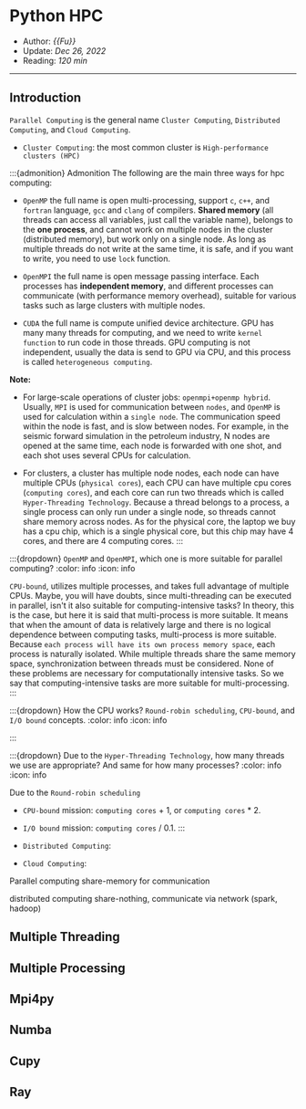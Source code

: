 # Python HPC

- Author: *{{Fu}}*
- Update: *Dec 26, 2022*
- Reading: *120 min*

---

## Introduction

`Parallel Computing` is the general name  `Cluster Computing`, `Distributed Computing`, and `Cloud Computing`.

- `Cluster Computing`: the most common cluster is `High-performance clusters (HPC)`

:::{admonition} Admonition
The following are the main three ways for hpc computing:

- `OpenMP` the full name is open multi-processing, support `c`, `c++`, and `fortran` language, `gcc` and `clang` of compilers. 
**Shared memory** (all threads can access all variables, just call the variable name), belongs to the **one process**, and cannot work on multiple nodes in the cluster (distributed memory), but work only on a single node. As long as multiple threads do not write at the same time, it is safe, and if you want to write, you need to use `lock` function.

- `OpenMPI` the full name is open message passing interface. Each processes has **independent memory**, and different processes can communicate (with performance memory overhead), suitable for various tasks such as large clusters with multiple nodes.

- `CUDA` the full name is compute unified device architecture. GPU has many many threads for computing, and we need to write `kernel function` to run code in those threads. GPU computing is not independent, usually the data is send to GPU via CPU, and this process is called `heterogeneous computing`.

**Note:**

- For large-scale operations of cluster jobs: `openmpi+openmp hybrid`. Usually, `MPI` is used for communication between `nodes`, and `OpenMP` is used for calculation within a `single node`. The communication speed within the node is fast, and is slow between nodes. For example, in the seismic forward simulation in the petroleum industry, N nodes are opened at the same time, each node is forwarded with one shot, and each shot uses several CPUs for calculation.

- For clusters, a cluster has multiple node nodes, each node can have multiple CPUs (`physical cores`), each CPU can have multiple cpu cores (`computing cores`), and each core can run two threads which is called `Hyper-Threading Technology`. Because a thread belongs to a process, a single process can only run under a single node, so threads cannot share memory across nodes. As for the physical core, the laptop we buy has a cpu chip, which is a single physical core, but this chip may have 4 cores, and there are 4 computing cores.
:::


:::{dropdown} `OpenMP` and `OpenMPI`, which one is more suitable for parallel computing?
:color: info
:icon: info

`CPU-bound`, utilizes multiple processes, and takes full advantage of multiple CPUs. Maybe, you will have doubts, since multi-threading can be executed in parallel, isn't it also suitable for computing-intensive tasks? In theory, this is the case, but here it is said that multi-process is more suitable. It means that when the amount of data is relatively large and there is no logical dependence between computing tasks, multi-process is more suitable. Because `each process will have its own process memory space`, each process is naturally isolated. While multiple threads share the same memory space, synchronization between threads must be considered. None of these problems are necessary for computationally intensive tasks. So we say that computing-intensive tasks are more suitable for multi-processing.
:::


:::{dropdown} How the CPU works? `Round-robin scheduling`, `CPU-bound`, and `I/O bound` concepts.
:color: info
:icon: info



:::






:::{dropdown} Due to the `Hyper-Threading Technology`, how many threads we use are appropriate? And same for how many processes?
:color: info
:icon: info

Due to the `Round-robin scheduling`
- `CPU-bound` mission: `computing cores` + 1, or `computing cores` * 2.

- `I/O bound` mission: `computing cores` / 0.1.
:::



- `Distributed Computing`:

- `Cloud Computing`:



Parallel computing share-memory for communication

distributed computing share-nothing, communicate via network (spark, hadoop)



## Multiple Threading




## Multiple Processing



## Mpi4py 




## Numba 


## Cupy 



## Ray







